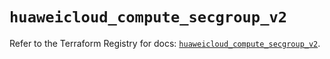 # `huaweicloud_compute_secgroup_v2`

Refer to the Terraform Registry for docs: [`huaweicloud_compute_secgroup_v2`](https://registry.terraform.io/providers/huaweicloud/huaweicloud/1.71.1/docs/resources/compute_secgroup_v2).
